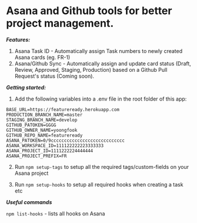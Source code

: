 # Asana and Github tools for better project management.

**_Features:_**

1. Asana Task ID - Automatically assign Task numbers to newly created Asana cards (eg. FR-1)
2. Asana/Github Sync - Automatically assign and update card status (Draft, Review, Approved, Staging, Production) based on a Github Pull Request's status (Coming soon).

**_Getting started:_**

1. Add the following variables into a .env file in the root folder of this app:

```
BASE_URL=https://featureready.herokuapp.com
PRODUCTION_BRANCH_NAME=master
STAGING_BRANCH_NAME=develop
GITHUB_PATOKEN=GGGG
GITHUB_OWNER_NAME=yoongfook
GITHUB_REPO_NAME=featureready
ASANA_PATOKEN=0/9cccccccccccccccccccccccccccc
ASANA_WORKSPACE_ID=111122222223333333
ASANA_PROJECT_ID=1111222224444444
ASANA_PROJECT_PREFIX=FR
```

2. Run `npm setup-tags` to setup all the required tags/custom-fields on your Asana project

3. Run `npm setup-hooks` to setup all required hooks when creating a task etc

**_Useful commands_**

`npm list-hooks` - lists all hooks on Asana

